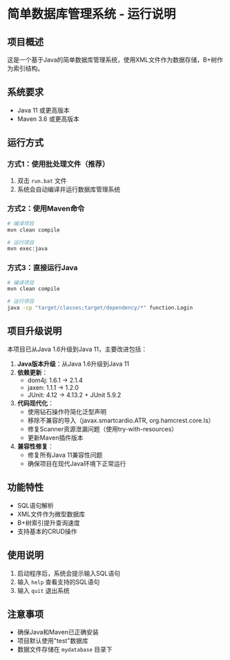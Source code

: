 # 简单数据库管理系统 - 运行说明

## 项目概述
这是一个基于Java的简单数据库管理系统，使用XML文件作为数据存储，B+树作为索引结构。

## 系统要求
- Java 11 或更高版本
- Maven 3.6 或更高版本

## 运行方式

### 方式1：使用批处理文件（推荐）
1. 双击 `run.bat` 文件
2. 系统会自动编译并运行数据库管理系统

### 方式2：使用Maven命令
```bash
# 编译项目
mvn clean compile

# 运行项目
mvn exec:java
```

### 方式3：直接运行Java
```bash
# 编译项目
mvn clean compile

# 运行项目
java -cp "target/classes;target/dependency/*" function.Login
```

## 项目升级说明
本项目已从Java 1.6升级到Java 11，主要改进包括：

1. **Java版本升级**：从Java 1.6升级到Java 11
2. **依赖更新**：
   - dom4j: 1.6.1 → 2.1.4
   - jaxen: 1.1.1 → 1.2.0
   - JUnit: 4.12 → 4.13.2 + JUnit 5.9.2
3. **代码现代化**：
   - 使用钻石操作符简化泛型声明
   - 移除不兼容的导入（javax.smartcardio.ATR, org.hamcrest.core.Is）
   - 修复Scanner资源泄漏问题（使用try-with-resources）
   - 更新Maven插件版本
4. **兼容性修复**：
   - 修复所有Java 11兼容性问题
   - 确保项目在现代Java环境下正常运行

## 功能特性
- SQL语句解析
- XML文件作为微型数据库
- B+树索引提升查询速度
- 支持基本的CRUD操作

## 使用说明
1. 启动程序后，系统会提示输入SQL语句
2. 输入 `help` 查看支持的SQL语句
3. 输入 `quit` 退出系统

## 注意事项
- 确保Java和Maven已正确安装
- 项目默认使用"test"数据库
- 数据文件存储在 `mydatabase` 目录下
